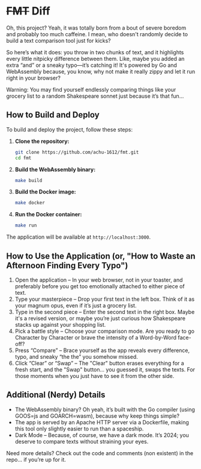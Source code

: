 # ~~FMT~~ Diff

Oh, this project? Yeah, it was totally born from a bout of severe boredom and probably too much caffeine. I mean, who doesn't randomly decide to build a text comparison tool just for kicks?

So here’s what it does: you throw in two chunks of text, and it highlights every little nitpicky difference between them. Like, maybe you added an extra “and” or a sneaky typo—it’s catching it! It's powered by Go and WebAssembly because, you know, why not make it really zippy and let it run right in your browser?

Warning: You may find yourself endlessly comparing things like your grocery list to a random Shakespeare sonnet just because it’s that fun...

## How to Build and Deploy

To build and deploy the project, follow these steps:

1. **Clone the repository:**
    ```sh
    git clone https://github.com/achu-1612/fmt.git
    cd fmt
    ```

2. **Build the WebAssembly binary:**
    ```sh
    make build
    ```

3. **Build the Docker image:**
    ```sh
    make docker
    ```

4. **Run the Docker container:**
    ```sh
    make run
    ```

The application will be available at `http://localhost:3000`.

## How to Use the Application (or, "How to Waste an Afternoon Finding Every Typo")

1. Open the application – In your web browser, not in your toaster, and preferably before you get too emotionally attached to either piece of text.
2. Type your masterpiece – Drop your first text in the left box. Think of it as your magnum opus, even if it’s just a grocery list.
3. Type in the second piece – Enter the second text in the right box. Maybe it's a revised version, or maybe you’re just curious how Shakespeare stacks up against your shopping list.
5. Pick a battle style – Choose your comparison mode. Are you ready to go Character by Character or brave the intensity of a Word-by-Word face-off?
6. Press “Compare” – Brace yourself as the app reveals every difference, typo, and sneaky “the the” you somehow missed.
7. Click “Clear” or “Swap” – The "Clear" button erases everything for a fresh start, and the "Swap" button... you guessed it, swaps the texts. For those moments when you just have to see it from the other side.

## Additional (Nerdy) Details

- The WebAssembly binary? Oh yeah, it’s built with the Go compiler (using GOOS=js and GOARCH=wasm), because why keep things simple?
- The app is served by an Apache HTTP server via a Dockerfile, making this tool only slightly easier to run than a spaceship.
- Dark Mode – Because, of course, we have a dark mode. It’s 2024; you deserve to compare texts without straining your eyes.

Need more details? Check out the code and comments (non existent) in the repo... if you’re up for it.
